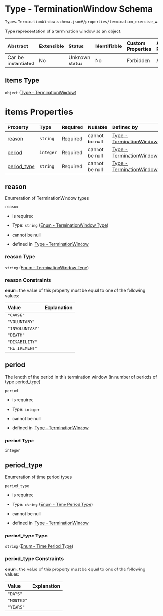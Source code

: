 # Type - TerminationWindow Schema

```txt
Types.TerminationWindow.schema.json#/properties/termination_exercise_windows/items
```

Type representation of a termination window as an object.

| Abstract            | Extensible | Status         | Identifiable | Custom Properties | Additional Properties | Access Restrictions | Defined In                                                                                                                              |
| :------------------ | :--------- | :------------- | :----------- | :---------------- | :-------------------- | :------------------ | :-------------------------------------------------------------------------------------------------------------------------------------- |
| Can be instantiated | No         | Unknown status | No           | Forbidden         | Allowed               | none                | [PlanSecurityIssuance.schema.json*](../../schema/objects/transactions/issuance/PlanSecurityIssuance.schema.json "open original schema") |

## items Type

`object` ([Type - TerminationWindow](plansecurityissuance-properties-plansecurity---typesterminationwindowschemajson-array-type---terminationwindow.md))

# items Properties

| Property                    | Type      | Required | Nullable       | Defined by                                                                                                                                           |
| :-------------------------- | :-------- | :------- | :------------- | :--------------------------------------------------------------------------------------------------------------------------------------------------- |
| [reason](#reason)           | `string`  | Required | cannot be null | [Type - TerminationWindow](terminationwindow-1-properties-enum---terminationwindow-type.md "Enums.TerminationWindow.schema.json#/properties/reason") |
| [period](#period)           | `integer` | Required | cannot be null | [Type - TerminationWindow](terminationwindow-1-properties-period.md "Types.TerminationWindow.schema.json#/properties/period")                        |
| [period_type](#period_type) | `string`  | Required | cannot be null | [Type - TerminationWindow](scheduledrivenvestingcondition-properties-enum---time-period-type.md "Enums.Period.schema.json#/properties/period_type")  |

## reason

Enumeration of TerminationWindow types

`reason`

*   is required

*   Type: `string` ([Enum - TerminationWindow Type](terminationwindow-1-properties-enum---terminationwindow-type.md))

*   cannot be null

*   defined in: [Type - TerminationWindow](terminationwindow-1-properties-enum---terminationwindow-type.md "Enums.TerminationWindow.schema.json#/properties/reason")

### reason Type

`string` ([Enum - TerminationWindow Type](terminationwindow-1-properties-enum---terminationwindow-type.md))

### reason Constraints

**enum**: the value of this property must be equal to one of the following values:

| Value           | Explanation |
| :-------------- | :---------- |
| `"CAUSE"`       |             |
| `"VOLUNTARY"`   |             |
| `"INVOLUNTARY"` |             |
| `"DEATH"`       |             |
| `"DISABILITY"`  |             |
| `"RETIREMENT"`  |             |

## period

The length of the period in this termination window (in number of periods of type period_type)

`period`

*   is required

*   Type: `integer`

*   cannot be null

*   defined in: [Type - TerminationWindow](terminationwindow-1-properties-period.md "Types.TerminationWindow.schema.json#/properties/period")

### period Type

`integer`

## period_type

Enumeration of time period types

`period_type`

*   is required

*   Type: `string` ([Enum - Time Period Type](scheduledrivenvestingcondition-properties-enum---time-period-type.md))

*   cannot be null

*   defined in: [Type - TerminationWindow](scheduledrivenvestingcondition-properties-enum---time-period-type.md "Enums.Period.schema.json#/properties/period_type")

### period_type Type

`string` ([Enum - Time Period Type](scheduledrivenvestingcondition-properties-enum---time-period-type.md))

### period_type Constraints

**enum**: the value of this property must be equal to one of the following values:

| Value      | Explanation |
| :--------- | :---------- |
| `"DAYS"`   |             |
| `"MONTHS"` |             |
| `"YEARS"`  |             |
